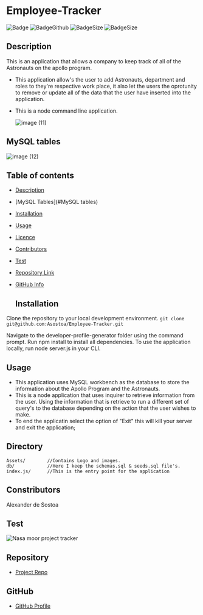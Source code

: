# Employee-Tracker
![Badge](https://img.shields.io/github/license/asostoa/Employee-Tracker)
![BadgeGithub](https://img.shields.io/github/followers/asostoa?style=social)
![BadgeSize](https://img.shields.io/github/repo-size/asostoa/Employee-Tracker)
![BadgeSize](https://img.shields.io/github/v/release/asostoa/Employee-Tracker)



## Description

This is an application that allows a company to keep track of all of the Astronauts on the apollo program.

- This application allow's the user to add Astronauts, department and roles to they're respective work place, it also let the users the oprotunity to remove or update all of the data that the user have inserted into the application.
- This is a node command line application.

  ![image (11)](https://user-images.githubusercontent.com/65316520/94159428-8aa38600-fe51-11ea-89ce-1e0e4ec6c5c8.png)

## MySQL tables

![image (12)](https://user-images.githubusercontent.com/65316520/94161738-00a8ec80-fe54-11ea-899d-29d4afe0fb33.png)


## Table of contents

- [Description](#Description)
- [MySQL Tables](#MySQL tables)
- [Installation](#Installation)
- [Usage](#Usage)
- [Licence](#License)
- [Contributors](#Contributors)
- [Test](#Test)
- [Repository Link](#Repository)
- [GitHub Info](#GitHub)

  ## Installation
Clone the repository to your local development environment.
```git clone git@github.com:Asostoa/Employee-Tracker.git```
 
Navigate to the developer-profile-generator folder using the command prompt.
Run npm install to install all dependencies. To use the application locally, run node server.js in your CLI.

  ## Usage

- This application uses MySQL workbench as the database to store the information about the Apollo Program and the Astronauts.
- This is a node application that uses inquirer to retrieve information from the user. Using the information that is retrieve to run a different set of query's to the database depending on the action that the user wishes to make.
- To end the applicatin select the option of "Exit" this will kill your server and exit the application;
 ## Directory 
 ```
 Assets/        //Contains Logo and images.
 db/            //Here I keep the schemas.sql & seeds.sql file's.
 index.js/      //This is the entry point for the application

 ```
  ## Constributors

 Alexander de Sostoa

  ## Test

  ![Nasa moor project tracker](https://user-images.githubusercontent.com/65316520/94159657-cb9b9a80-fe51-11ea-87f3-3ef732fb11da.gif)





## Repository
- [Project Repo](https://github.com/Asostoa/Employee-Tracker)
## GitHub 
- [GitHub Profile](https://github.com/Asostoa)
